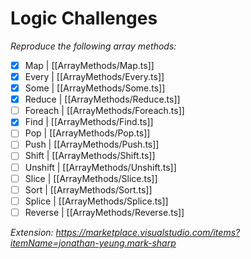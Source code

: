 # Logic Challenges

  *Reproduce the following array methods:*

- [x] Map | [[ArrayMethods/Map.ts]]
- [x] Every | [[ArrayMethods/Every.ts]]  
- [x] Some | [[ArrayMethods/Some.ts]]  
- [x] Reduce | [[ArrayMethods/Reduce.ts]]  
- [ ] Foreach | [[ArrayMethods/Foreach.ts]]  
- [x] Find | [[ArrayMethods/Find.ts]]  
- [ ] Pop | [[ArrayMethods/Pop.ts]]  
- [ ] Push | [[ArrayMethods/Push.ts]]  
- [ ] Shift | [[ArrayMethods/Shift.ts]]  
- [ ] Unshift | [[ArrayMethods/Unshift.ts]]  
- [ ] Slice | [[ArrayMethods/Slice.ts]]  
- [ ] Sort | [[ArrayMethods/Sort.ts]]  
- [ ] Splice | [[ArrayMethods/Splice.ts]]  
- [ ] Reverse | [[ArrayMethods/Reverse.ts]]

*Extension: https://marketplace.visualstudio.com/items?itemName=jonathan-yeung.mark-sharp*